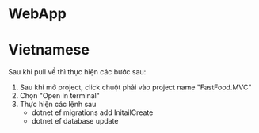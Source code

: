 # WebApp

# Vietnamese
Sau khi pull về thì thực hiện các bước sau:
  1) Sau khi mở project, click chuột phải vào project name "FastFood.MVC"
  2) Chọn "Open in terminal"
  3) Thực hiện các lệnh sau
       - dotnet ef migrations add InitailCreate
       - dotnet ef database update

